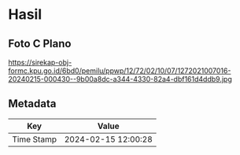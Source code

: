 # Hasil

## Foto C Plano

https://sirekap-obj-formc.kpu.go.id/6bd0/pemilu/ppwp/12/72/02/10/07/1272021007016-20240215-000430--9b00a8dc-a344-4330-82a4-dbf161d4ddb9.jpg


## Metadata

| Key        | Value               |
| ---------- | ------------------- |
| Time Stamp | 2024-02-15 12:00:28 |



